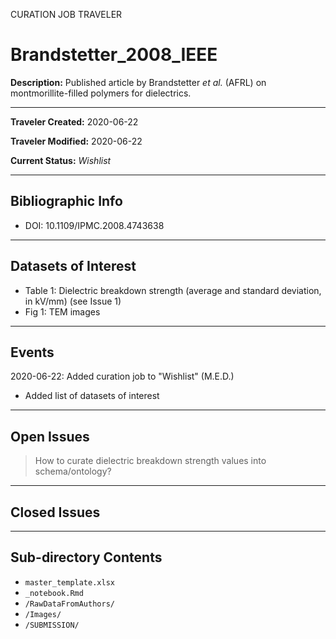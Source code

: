 CURATION JOB TRAVELER

# Brandstetter_2008_IEEE

**Description:** Published article by Brandstetter *et al.* (AFRL) on montmorillite-filled polymers for dielectrics.

---

**Traveler Created:** 2020-06-22

**Traveler Modified:** 2020-06-22

**Current Status:** *Wishlist*

---

## Bibliographic Info

* DOI: 10.1109/IPMC.2008.4743638

---

## Datasets of Interest

* Table 1: Dielectric breakdown strength (average and standard deviation, in kV/mm) (see Issue 1)
* Fig 1: TEM images


---

## Events

2020-06-22: Added curation job to "Wishlist" (M.E.D.)
* Added list of datasets of interest




---

## Open Issues

> How to curate dielectric breakdown strength values into schema/ontology?

---

## Closed Issues



---

## Sub-directory Contents

* `master_template.xlsx`
* `_notebook.Rmd`
* `/RawDataFromAuthors/`
* `/Images/`
* `/SUBMISSION/`
